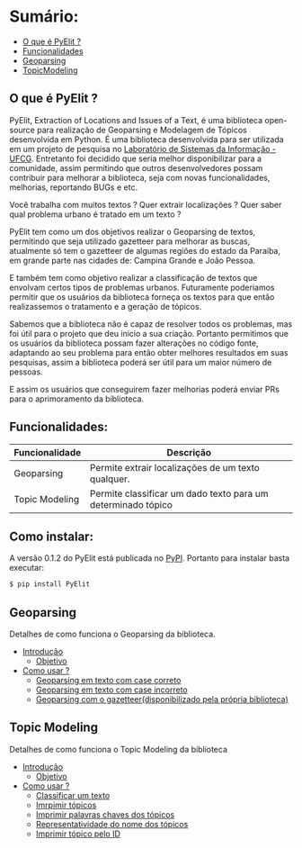 # Sumário:

- [O que é PyElit ?](#o-que-é-pyelit-)
- [Funcionalidades](#funcionalidades)
- [Geoparsing](#geoparsing)
- [TopicModeling](#topicmodeling)

## O que é PyElit ?

PyElit, Extraction of Locations and Issues of a Text, é uma biblioteca open-source para realização de Geoparsing e Modelagem de Tópicos desenvolvida em Python. É uma biblioteca desenvolvida para ser utilizada em um projeto de pesquisa no [Laboratório de Sistemas da Informação - UFCG](https://sites.google.com/view/lsi-ufcg). Entretanto foi decidido que seria melhor disponibilizar para a comunidade, assim permitindo que outros desenvolvedores possam contribuir para melhorar a biblioteca, seja com novas funcionalidades, melhorias, reportando BUGs e etc.

Você trabalha com muitos textos ? Quer extrair localizações ? Quer saber qual problema urbano é tratado em um texto ?

PyElit tem como um dos objetivos realizar o Geoparsing de textos, permitindo que seja utilizado gazetteer para melhorar as buscas, atualmente só tem o gazetteer de algumas regiões do estado da Paraíba, em grande parte nas cidades de: Campina Grande e João Pessoa.

E também tem como objetivo realizar a classificação de textos que envolvam certos tipos de problemas urbanos. Futuramente poderiamos permitir que os usuários da biblioteca forneça os textos para que então realizassemos o tratamento e a geração de tópicos.

Sabemos que a biblioteca não é capaz de resolver todos os problemas, mas foi útil para o projeto que deu inicio a sua criação. Portanto permitimos que os usuários da biblioteca possam fazer alterações no código fonte, adaptando ao seu problema para então obter melhores resultados em suas pesquisas, assim a biblioteca poderá ser útil para um maior número de pessoas.

E assim os usuários que conseguirem fazer melhorias poderá enviar PRs para o aprimoramento da biblioteca.

## Funcionalidades:

| Funcionalidade | Descrição                                                    |
| -------------- | ------------------------------------------------------------ |
| Geoparsing     | Permite extrair localizações de um texto qualquer.           |
| Topic Modeling | Permite classificar um dado texto para um determinado tópico |

## Como instalar:

A versão 0.1.2 do PyElit está publicada no [PyPI](https://pypi.org/). Portanto para instalar basta executar:

```sh
$ pip install PyElit
```

## Geoparsing

Detalhes de como funciona o Geoparsing da biblioteca.

- [Introdução](geoparsing/introdution.md)
  - [Objetivo](geoparsing/introdution.md#objetivo)
- [Como usar ?](geoparsing/introdution.md#como-usar-)
  - [Geoparsing em texto com case correto](geoparsing/introdution.md#geoparsing-com-case-correto-sem-utilização-do-gazetteer)
  - [Geoparsing em texto com case incorreto](geoparsing/introdution.md#geoparsing-com-case-incorreto-sem-utilização-do-gazetteer)
  - [Geoparsing com o gazetteer(disponibilizado pela própria biblioteca)](geoparsing/introdution.md#geoparsing-com-gazetteer)

## Topic Modeling

Detalhes de como funciona o Topic Modeling da biblioteca

- [Introdução](topic_modeling/introdution.md#introdução)
  - [Objetivo](topic_modeling/introdution.md#objetivo)
- [Como usar ?](topic_modeling/introdution.md#como-usar-)
  - [Classificar um texto](topic_modeling/introdution.md#topicmodeling-classificar-um-texto)
  - [Imrpimir tópicos](topic_modeling/introdution.md#topicmodeling-imprimir-tópicos)
  - [Imprimir palavras chaves dos tópicos](topic_modeling/introdution.md#topicmodeling-imprimir-palavras-chaves-e-seus-pesos-em-cada-tópico)
  - [Representatividade do nome dos tópicos](topic_modeling/introdution.md#topicmodeling-mudar-representatividade-do-nomes-dos-tópicos)
  - [Imprimir tópico pelo ID](topic_modeling/introdution.md#topicmodeling-imprimir-um-tópico-por-meio-do-id-dele)
